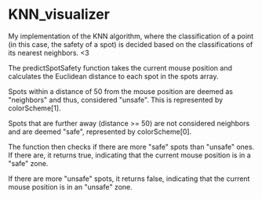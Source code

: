 # KNN_visualizer

My implementation of the KNN algorithm, where the classification of a
 point (in this case, the safety of a spot) is decided based on the classifications of its nearest neighbors. <3


The predictSpotSafety function takes the current mouse position and calculates the Euclidean distance
to each spot in the spots array.

Spots within a distance of 50 from the mouse position are deemed as "neighbors" and thus, considered "unsafe". 
This is represented by colorScheme[1].

Spots that are further away (distance >= 50) are not considered neighbors and are deemed "safe", 
represented by colorScheme[0].

The function then checks if there are more "safe" spots than "unsafe" ones. 
If there are, it returns true, indicating that the current mouse position is in a "safe" zone. 

If there are more "unsafe" spots, it returns false, indicating that the current mouse position is in an "unsafe" zone.

